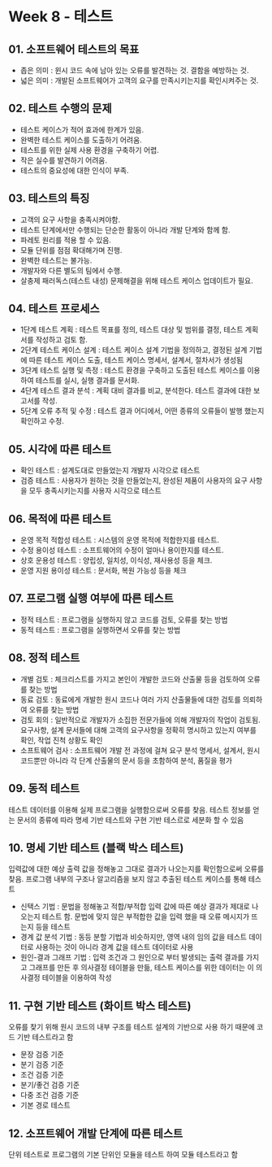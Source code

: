 # Week 8 - 테스트

## 01. 소프트웨어 테스트의 목표
* 좁은 의미 : 윈시 코드 속에 남아 있는 오류를 발견하는 것. 결함을 예방하는 것.
* 넓은 의미 : 개발된 소프트웨어가 고객의 요구를 만족시키는지를 확인시켜주는 것.

## 02. 테스트 수행의 문제
* 테스트 케이스가 적어 효과에 한계가 있음.
* 완벽한 테스트 케이스를 도출하기 어려움.
* 테스트를 위한 실제 사용 환경을 구축하기 어렵.
* 작은 실수를 발견하기 어려움.
* 테스트의 중요성에 대한 인식이 부족.

## 03. 테스트의 특징
* 고객의 요구 사항을 충족시켜야함.
* 테스트 단계에서만 수행되는 단순한 활동이 아니라 개발 단계와 함께 함.
* 파레토 원리를 적용 할 수 있음.
* 모듈 단위를 점점 확대해가며 진행.
* 완벽한 테스트는 불가능.
* 개발자와 다른 별도의 팀에서 수행.
* 살충제 패러독스(테스트 내성) 문제해결을 위해 테스트 케이스 업데이트가 필요.

## 04. 테스트 프로세스 
* 1단계 테스트 계획 : 테스트 목표를 정의, 테스트 대상 및 범위를 결정, 테스트 계획서를 작성하고 검토 함.
* 2단계 테스트 케이스 설계 : 테스트 케이스 설계 기법을 정의하고, 결정된 설계 기법에 따른 테스트 케이스 도출, 테스트 케이스 명세서, 설계서, 절차서가 생성됨
* 3단계 테스트 실행 및 측정 : 테스트 환경을 구축하고 도출된 테스트 케이스를 이용하여 테스트를 실시, 실행 결과를 문서화.
* 4단계 테스트 결과 분석 : 계획 대비 결과를 비교, 분석한다. 테스트 결과에 대한 보고서를 작성.
* 5단계 오류 추적 및 수정 : 테스트 결과 어디에서, 어떤 종류의 오류들이 발행 했는지 확인하고 수정.

## 05. 시각에 따른 테스트
* 확인 테스트 : 설계도대로 만들었는지 개발자 시각으로 테스트
* 검증 테스트 : 사용자가 원하는 것을 만들었는지, 완성된 제품이 사용자의 요구 사항을 모두 충족시키는지를 사용자 시각으로 테스트

## 06. 목적에 따른 테스트
* 운영 목적 적합성 테스트 : 시스템의 운영 목적에 적합한지를 테스트.
* 수정 용이성 테스트 : 소프트웨어의 수정이 얼마나 용이한지를 테스트.
* 상호 운용성 테스트 : 양립성, 일치성, 이식성, 재사용성 등을 체크.
* 운영 지원 용이성 테스트 : 문서화, 복원 가능성 등을 체크

## 07. 프로그램 실행 여부에 따른 테스트
* 정적 테스트 : 프로그램을 실행하지 않고 코드를 검토, 오류를 찾는 방법
* 동적 테스트 : 프로그램을 실행하면서 오류를 찾는 방법

## 08. 정적 테스트
* 개별 검토 : 체크리스트를 가지고 본인이 개발한 코드와 산출물 등을 검토하여 오류를 찾는 방법
* 동료 검토 : 동료에게 개발한 원시 코드나 여러 가지 산출물들에 대한 검토를 의뢰하여 오류를 찾는 방법
* 검토 회의 : 일반적으로 개발자가 소집한 전문가들에 의해 개발자의 작업이 검토됨. 요구사항, 설계 문서들에 대해 고객의 요구사항을 정확히 명시하고 있는지 여부를 확인, 작업 진척 상황도 확인
* 소프트웨어 검사 : 소프트웨어 개발 전 과정에 걸쳐 요구 분석 명세서, 설계서, 원시 코드뿐만 아니라 각 단계 산출물의 문서 등을 초함하여 분석, 품질을 평가

## 09. 동적 테스트
테스트 데이터를 이용해 실제 프로그램을 실행함으로써 오류를 찾음.
테스트 정보를 얻는 문서의 종류에 따라 명세 기반 테스트와 구현 기반 테스르로 세분화 할 수 있음

## 10. 명세 기반 테스트 (블랙 박스 테스트)

입력값에 대한 예상 출력 값을 정해놓고 그대로 결과가 나오는지를 확인함으로써 오류를 찾음. 프로그램 내부의 구조나 알고리즘을 보지 않고 추출된 테스트 케이스를 통해 테스트
* 신택스 기법 : 문법을  정해놓고 적합/부적합 입력 값에 따른 예상 결과가 제대로 나오는지 테스트 함. 문법에 맞지 않은 부적합한 값을 입력 했을 때 오류 메시지가 뜨는지 등을 테스트 
* 경계 값 분석 기법 : 동등 분할 기법과 비슷하지만, 영역 내의 임의 값을 테스트 데이터로 사용하는 것이 아니라 경계 값을 테스트 데이터로 사용
* 원인-결과 그래프 기법 : 입력 조건과 그 원인으로 부터 발생되는 출력 결과를 가지고 그래프를 만든 후 의사결정 테이블을 만듦, 테스트 케이스를 위한 데이터는 이 의사결정 테이블을 이용하여 작성

## 11. 구현 기반 테스트 (화이트 박스 테스트)

오류를 찾기 위해 원시 코드의 내부 구조를 테스트 설계의 기반으로 사용 하기 때문에 코드 기반 테스트라고 함

* 문장 검증 기준
* 분기 검증 기준
* 조건 검증 기준 
* 분기/좋건 검증 기준
* 다중 조건 검증 기준
* 기본 경로 테스트

## 12. 소프트웨어 개발 단계에 따른 테스트

단위 테스트로 프로그램의 기본 단위인 모듈을 테스트 하여 모듈 테스트라고 함








